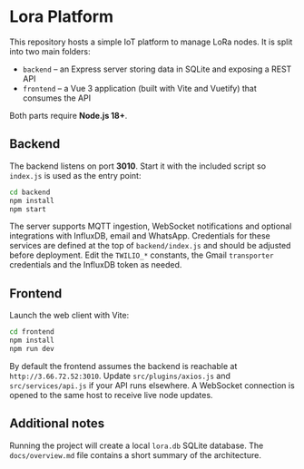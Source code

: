 # Lora Platform

This repository hosts a simple IoT platform to manage LoRa nodes.  It is split into two main folders:

- `backend` – an Express server storing data in SQLite and exposing a REST API
- `frontend` – a Vue 3 application (built with Vite and Vuetify) that consumes the API

Both parts require **Node.js 18+**.

## Backend

The backend listens on port **3010**.  Start it with the included script so `index.js` is used as the entry point:

```bash
cd backend
npm install
npm start
```

The server supports MQTT ingestion, WebSocket notifications and optional integrations with InfluxDB, email and WhatsApp.  Credentials for these services are defined at the top of `backend/index.js` and should be adjusted before deployment.  Edit the `TWILIO_*` constants, the Gmail `transporter` credentials and the InfluxDB token as needed.

## Frontend

Launch the web client with Vite:

```bash
cd frontend
npm install
npm run dev
```

By default the frontend assumes the backend is reachable at `http://3.66.72.52:3010`.  Update `src/plugins/axios.js` and `src/services/api.js` if your API runs elsewhere.  A WebSocket connection is opened to the same host to receive live node updates.

## Additional notes

Running the project will create a local `lora.db` SQLite database.  The `docs/overview.md` file contains a short summary of the architecture.
